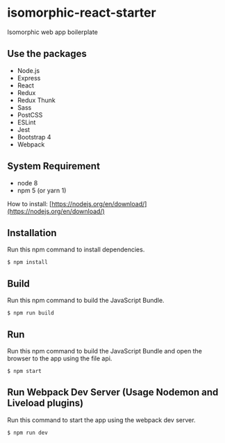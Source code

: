 # isomorphic-react-starter

Isomorphic web app boilerplate

## Use the packages

- Node.js
- Express
- React
- Redux
- Redux Thunk
- Sass
- PostCSS
- ESLint
- Jest
- Bootstrap 4
- Webpack

## System Requirement

- node 8
- npm 5 (or yarn 1)

How to install: [https://nodejs.org/en/download/](https://nodejs.org/en/download/)

## Installation

Run this npm command to install dependencies.

```shell
$ npm install
```

## Build

Run this npm command to build the JavaScript Bundle.

```shell
$ npm run build
```

## Run

Run this npm command to build the JavaScript Bundle and open the browser to the app using the file api.

```shell
$ npm start
```

## Run Webpack Dev Server (Usage Nodemon and Liveload plugins)

Run this command to start the app using the webpack dev server.

```shell
$ npm run dev
```